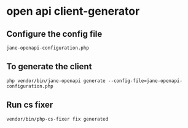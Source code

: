 # open api client-generator

## Configure the config file
`jane-openapi-configuration.php`

## To generate the client
`php vendor/bin/jane-openapi generate --config-file=jane-openapi-configuration.php`

## Run cs fixer
`vendor/bin/php-cs-fixer fix generated`